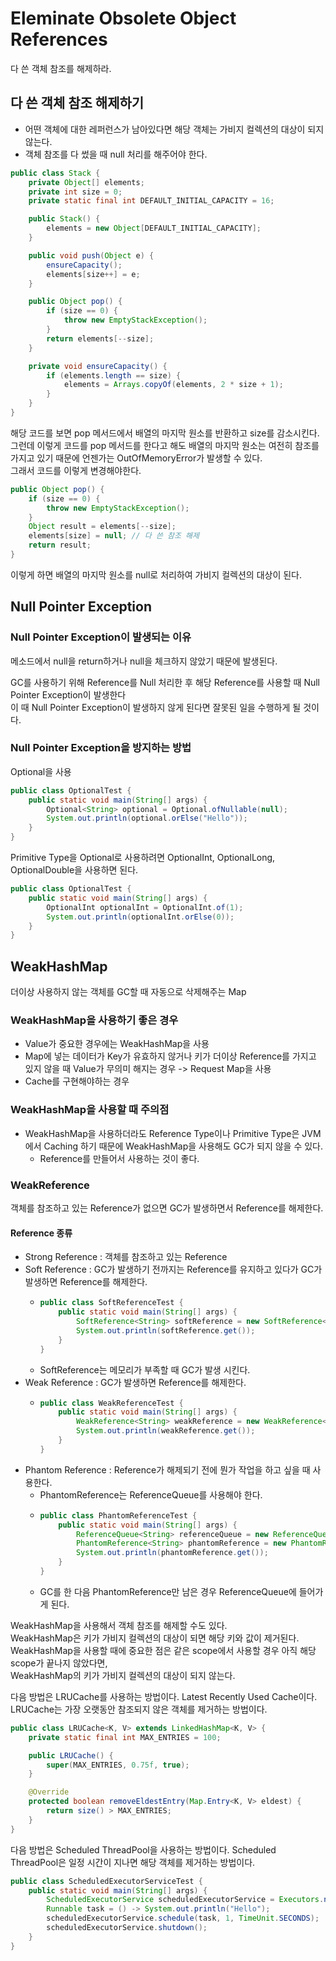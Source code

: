 # Eleminate Obsolete Object References
다 쓴 객체 참조를 해제하라.

## 다 쓴 객체 참조 해제하기
- 어떤 객체에 대한 레퍼런스가 남아있다면 해당 객체는 가비지 컬렉션의 대상이 되지 않는다.
- 객체 참조를 다 썼을 때 null 처리를 해주어야 한다.

```java
public class Stack {
    private Object[] elements;
    private int size = 0;
    private static final int DEFAULT_INITIAL_CAPACITY = 16;

    public Stack() {
        elements = new Object[DEFAULT_INITIAL_CAPACITY];
    }

    public void push(Object e) {
        ensureCapacity();
        elements[size++] = e;
    }

    public Object pop() {
        if (size == 0) {
            throw new EmptyStackException();
        }
        return elements[--size];
    }

    private void ensureCapacity() {
        if (elements.length == size) {
            elements = Arrays.copyOf(elements, 2 * size + 1);
        }
    }
}
```
해당 코드를 보면 pop 메서드에서 배열의 마지막 원소를 반환하고 size를 감소시킨다.  
그런데 이렇게 코드를 pop 메서드를 한다고 해도 배열의 마지막 원소는 여전히 참조를 가지고 있기 때문에
언젠가는 OutOfMemoryError가 발생할 수 있다.  
그래서 코드를 이렇게 변경해야한다.  
```java
public Object pop() {
    if (size == 0) {
        throw new EmptyStackException();
    }
    Object result = elements[--size];
    elements[size] = null; // 다 쓴 참조 해제
    return result;
}
```
이렇게 하면 배열의 마지막 원소를 null로 처리하여 가비지 컬렉션의 대상이 된다.

## Null Pointer Exception

### Null Pointer Exception이 발생되는 이유
메소드에서 null을 return하거나 null을 체크하지 않았기 때문에 발생된다.

GC를 사용하기 위해 Reference를 Null 처리한 후 해당 Reference를 사용할 때 Null Pointer Exception이 발생한다  
이 때 Null Pointer Exception이 발생하지 않게 된다면 잘못된 일을 수행하게 될 것이다.

### Null Pointer Exception을 방지하는 방법
Optional을 사용
```java
public class OptionalTest {
    public static void main(String[] args) {
        Optional<String> optional = Optional.ofNullable(null);
        System.out.println(optional.orElse("Hello"));
    }
}
```
Primitive Type을 Optional로 사용하려면 OptionalInt, OptionalLong, OptionalDouble을 사용하면 된다.
```java
public class OptionalTest {
    public static void main(String[] args) {
        OptionalInt optionalInt = OptionalInt.of(1);
        System.out.println(optionalInt.orElse(0));
    }
}
```
## WeakHashMap
더이상 사용하지 않는 객체를 GC할 때 자동으로 삭제해주는 Map
### WeakHashMap을 사용하기 좋은 경우
- Value가 중요한 경우에는 WeakHashMap을 사용
- Map에 넣는 데이터가 Key가 유효하지 않거나 키가 더이상 Reference를 가지고 있지 않을 때 Value가 무의미 해지는 경우 -> Request Map을 사용
- Cache를 구현해야하는 경우

### WeakHashMap을 사용할 때 주의점
- WeakHashMap을 사용하더라도 Reference Type이나 Primitive Type은 JVM에서 Caching 하기 때문에 WeakHashMap을 사용해도 GC가 되지 않을 수 있다.
  - Reference를 만들어서 사용하는 것이 좋다.
### WeakReference
객체를 참조하고 있는 Reference가 없으면 GC가 발생하면서 Reference를 해제한다.
#### Reference 종류
- Strong Reference : 객체를 참조하고 있는 Reference
- Soft Reference : GC가 발생하기 전까지는 Reference를 유지하고 있다가 GC가 발생하면 Reference를 해제한다.
  - ```java
    public class SoftReferenceTest {
        public static void main(String[] args) {
            SoftReference<String> softReference = new SoftReference<>("Hello");
            System.out.println(softReference.get());
        }
    }
    ```
  - SoftReference는 메모리가 부족할 때 GC가 발생 시킨다.
- Weak Reference : GC가 발생하면 Reference를 해제한다.
  - ```java
    public class WeakReferenceTest {
        public static void main(String[] args) {
            WeakReference<String> weakReference = new WeakReference<>("Hello");
            System.out.println(weakReference.get());
        }
    }
    ```
- Phantom Reference : Reference가 해제되기 전에 뭔가 작업을 하고 싶을 때 사용한다.
  - PhantomReference는 ReferenceQueue를 사용해야 한다.
  - ```java
    public class PhantomReferenceTest {
        public static void main(String[] args) {
            ReferenceQueue<String> referenceQueue = new ReferenceQueue<>();
            PhantomReference<String> phantomReference = new PhantomReference<>("Hello", referenceQueue);
            System.out.println(phantomReference.get());
        }
    }
    ```
  - GC를 한 다음 PhantomReference만 남은 경우 ReferenceQueue에 들어가게 된다.




WeakHashMap을 사용해서 객체 참조를 해제할 수도 있다.  
WeakHashMap은 키가 가비지 컬렉션의 대상이 되면 해당 키와 값이 제거된다.  
WeakHashMap을 사용할 때에 중요한 점은 같은 scope에서 사용할 경우 아직 해당 scope가 끝나지 않았다면,  
WeakHashMap의 키가 가비지 컬렉션의 대상이 되지 않는다.

다음 방법은 LRUCache를 사용하는 방법이다.
Latest Recently Used Cache이다.
LRUCache는 가장 오랫동안 참조되지 않은 객체를 제거하는 방법이다.

```java
public class LRUCache<K, V> extends LinkedHashMap<K, V> {
    private static final int MAX_ENTRIES = 100;

    public LRUCache() {
        super(MAX_ENTRIES, 0.75f, true);
    }

    @Override
    protected boolean removeEldestEntry(Map.Entry<K, V> eldest) {
        return size() > MAX_ENTRIES;
    }
}
```

다음 방법은 Scheduled ThreadPool을 사용하는 방법이다.
Scheduled ThreadPool은 일정 시간이 지나면 해당 객체를 제거하는 방법이다.

```java
public class ScheduledExecutorServiceTest {
    public static void main(String[] args) {
        ScheduledExecutorService scheduledExecutorService = Executors.newScheduledThreadPool(1);
        Runnable task = () -> System.out.println("Hello");
        scheduledExecutorService.schedule(task, 1, TimeUnit.SECONDS);
        scheduledExecutorService.shutdown();
    }
}
```



